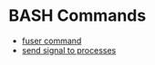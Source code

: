 # BASH Commands

- [fuser command](https://www.thegeekstuff.com/2012/02/linux-fuser-command/)
- [send signal to processes](https://www.thegeekstuff.com/2011/02/send-signal-to-process/)

